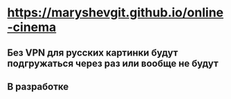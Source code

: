 # https://maryshevgit.github.io/online-cinema

## Без VPN для русских картинки будут подгружаться через раз или вообще не будут

## В разработке


